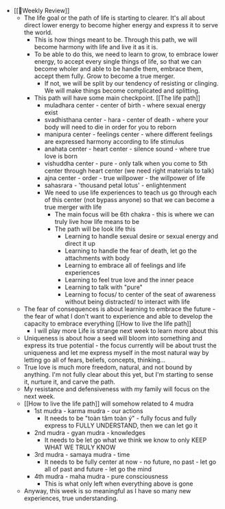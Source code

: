 - [[📝Weekly Review]]
    - The life goal or the path of life is starting to clearer. It's all about direct lower energy to become higher energy and express it to serve the world.
        - This is how things meant to be. Through this path, we will become harmony with life and live it as it is. 
        - To be able to do this, we need to learn to grow, to embrace lower energy, to accept every single things of life, so that we can become wholer and able to be handle them, embrace them, accept them fully. Grow to become a true merger.
            - If not, we will be split by our tendency of resisting or clinging. We will make things become complicated and splitting.
        - This path will have some main checkpoint. [[The life path]]
            - muladhara center - center of birth - where sexual energy exist
            - svadhisthana center - hara - center of death - where your body will need to die in order for you to reborn
            - manipura center - feelings center - where different feelings are expressed harmony according to life stimulus
            - anahata center - heart center - silence sound - where true love is born
            - vishuddha center - pure - only talk when you come to 5th center through heart center (we need right materials to talk)
            - ajna center - order - true willpower - the willpower of life 
            - sahasrara - 'thousand petal lotus' - enlightenment 
            - We need to use life experiences to teach us go through each of this center (not bypass anyone) so that we can become a true merger with life
                - The main focus will be 6th chakra - this is where we can truly live how life means to be
                - The path will be look life this
                    - Learning to handle sexual desire or sexual energy and direct it up
                    - Learning to handle the fear of death, let go the attachments with body
                    - Learning to embrace all of feelings and life experiences
                    - Learning to feel true love and the inner peace
                    - Learning to talk with "pure"
                    - Learning to focus/ to center of the seat of awareness without being distracted/ to interact with life
    - The fear of consequences is about learning to embrace the future - the fear of what I don't want to experience and able to develop the capacity to embrace everything [[How to live the life path]]
        - I will play more Life is strange next week to learn more about this
    - Uniqueness is about how a seed will bloom into something and express its true potential - the focus currently will be about trust the uniqueness and let me express myself in the most natural way by letting go all of fears, beliefs, concepts, thinking...
    - True love is much more freedom, natural, and not bound by anything. I'm not fully clear about this yet, but I'm starting to sense it, nurture it, and carve the path.
    - My resistance and defensiveness with my family will focus on the next week.
    - [[How to live the life path]] will somehow related to 4 mudra
        - 1st mudra - karma mudra - our actions
            - It needs to be "toàn tâm toàn ý" - fully focus and fully express to FULLY UNDERSTAND, then we can let go it
        - 2nd mudra - gyan mudra - knowledges 
            - It needs to be let go what we think we know to only KEEP WHAT WE TRULY KNOW
        - 3rd mudra - samaya mudra - time 
            - It needs to be fully center at now - no future, no past - let go all of past and future - let go the mind
        - 4th mudra - maha mudra - pure consciousness
            - This is what only left when everything above is gone
    - Anyway, this week is so meaningful as I have so many new experiences, true understanding.
